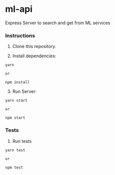 # ml-api
Express Server to search and get from ML services

### Instructions

1. Clone this repository.

2. Install dependencies:

```shell
yarn 

or

npm install
```

3. Run Server:

```shell
yarn start

or

npm start
```

### Tests

1. Run tests

```shell
yarn test

or

npm test
```

